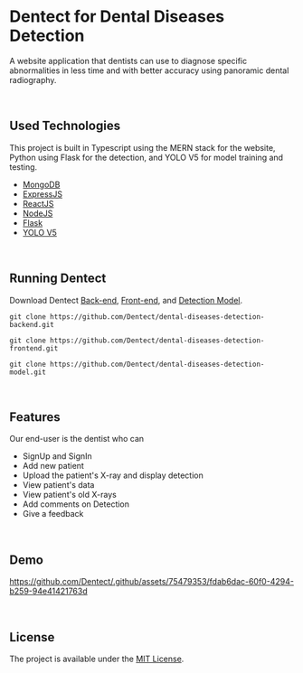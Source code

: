 # Dentect for Dental Diseases Detection
A website application that dentists can use to diagnose specific abnormalities in less time and with better accuracy using panoramic dental radiography.

<br/>

## Used Technologies
This project is built in Typescript using the MERN stack for the website, Python using Flask for the detection, and YOLO V5 for model training and testing.
* [MongoDB](https://www.mongodb.com/)
* [ExpressJS](https://www.expresjs.org/)
* [ReactJS](https://react.dev/)
* [NodeJS](https://nodejs.org/)
* [Flask](https://flask.palletsprojects.com/en/2.3.x/)
* [YOLO V5](https://github.com/ultralytics/yolov5)

<br/>

## Running Dentect
Download Dentect [Back-end](https://github.com/Dentect/dental-diseases-detection-backend.git), [Front-end](https://github.com/Dentect/dental-diseases-detection-frontend.git), and [Detection Model](https://github.com/Dentect/dental-diseases-detection-model.git).
```
git clone https://github.com/Dentect/dental-diseases-detection-backend.git
```
```
git clone https://github.com/Dentect/dental-diseases-detection-frontend.git
```
```
git clone https://github.com/Dentect/dental-diseases-detection-model.git
```

<br/>

## Features
Our end-user is the dentist who can

* SignUp and SignIn
* Add new patient
* Upload the patient's X-ray and display detection
* View patient's data
* View patient's old X-rays
* Add comments on Detection
* Give a feedback

<br/>

## Demo
https://github.com/Dentect/.github/assets/75479353/fdab6dac-60f0-4294-b259-94e41421763d

<br/>

## License
The project is available under the [MIT License](https://github.com/Dentect/.github/blob/main/LICENSE).
